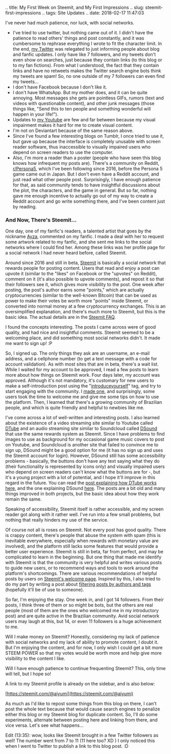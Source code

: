 .. title: My First Week on Steemit, and My First Impressions
.. slug: steemit-first-impressions
.. tags: Site Updates
.. date: 2018-02-17 11:47:03

I've never had much patience, nor luck, with social networks.

* I've tried to use twitter, but nothing came out of it. I didn't have the patience to read others' things and post constantly, and it was cumbersome to rephrase everything I wrote to fit the character limit. In the end, [my Twitter][twitter_en] was relegated to just informing people about blog and fanfic updates. I only have like 7 followers, and my tweets don't even show on searches, just because they contain links (to this blog or to my fan fictions). From what I understood, the fact that they contain links and have no retweets makes the Twitter search engine bots think my tweets are spam! So, no one outside of my 7 followers can even find my tweets...
* I don't have Facebook because I don't like it.
* I don't have WhatsApp. But my mother does, and it can be quite annoying. Most messages she gets are pointless GIFs, rumors (text and videos with questionable content), and other junk messages (those things like, "Send this to ten people and something wonderful will happen in your life!").
* Updates to [my Youtube][yt] are few and far between because my visual impairment makes it hard for me to create visual content.
* I'm not on Deviantart because of the same reason above.
* Since I've found a few interesting blogs on Tumblr, I once tried to use it, but gave up because the interface is completely unusable with screen reader software, thus inaccessible to visually impaired users who depend on screen readers to use the computer.
* Also, I'm more a reader than a poster (people who have seen this blog knows how infrequent my posts are). There's a community on Reddit, [r/Persona5][rp5], which I've been following since 2016, before the Persona 5 game came out in Japan. But I don't even have a Reddit account, and just read what other people post. Surprisingly, I have enough patience for that, as said community tends to have insightful discussions about the plot, the characters, and the game in general. But so far, nothing gave me enough incentive to actually go out of my way to create a Reddit account and go write something there, and I've been content just by reading.


### And Now, There's Steemit...

One day, one of my fanfic's readers, a talented artist that goes by the nickname [Ayza][ayzachan], commented on my fanfic. I made a deal with her to request some artwork related to my fanfic, and she sent me links to the social networks where I could find her. Among these links was her profile page for a social network I had never heard before, called Steemit.

Around since 2016 and still in beta, [Steemit][steemithp] is basically a social network that rewards people for posting content. Users that read and enjoy a post can upvote it (similar to the "likes" on Facebook or the "upvotes" on Reddit), comment on it (it's also possible to upvote comments), and repost it so that their followers see it, which gives more visibility to the post. One week after posting, the post's author earns some "points," which are actually cryptocurrencies (similar to the well-known Bitcoin) that can be used as power to make their votes be worth more "points" inside Steemit, or converted into normal money at a few cryptocurrency exchanges. This is an oversimplified explanation, and there's much more to Steemit, but this is the basic idea. The actual details are in the [Steemit FAQ][steemitfaq].

I found the concepts interesting. The posts I came across were of good quality, and had nice and insightful comments. Steemit seemed to be a welcoming place, and did something most social networks didn't. It made me want to sign up! :P

So, I signed up. The only things they ask are an username, an e-mail address, and a cellphone number (to get a text message with a code for account validation). As with most sites that are in beta, there's a wait list. While I waited for my account to be approved, I read a few posts to learn more about how things on Steemit work. Four days later, my account was approved. Although it's not mandatory, it's customary for new users to make a self-introduction post using the "[introduceyourself][introducetag]" tag, and try to start engaging with the community. I [made one][introducepost], and surprisingly, some users took the time to welcome me and give me some tips on how to use the platform. Then, I learned that there's a growing community of Brazilian people, and which is quite friendly and helpful to newbies like me.

I've come across a lot of well-written and interesting posts. I also learned about the existence of a video streaming site similar to Youtube called [DTube][dtubehp] and an audio streaming site similar to Soundcloud called [DSound][dsoundhp] that use the same rewards system as Steemit. Since I have problems to find images to use as background for my occasional game music covers to post on Youtube, and Soundcloud is another site that failed to convince me to sign up, DSound might be a good option for me (it has no sign up and uses the Steemit account for login). However, DSound still has some accessibility problems - basically, the buttons don't have any text saying what they do (their functionality is represented by icons only) and visually impaired users who depend on screen readers can't know what the buttons are for -, but it's a young project with a lot of potential, and I hope it'll improve in this regard in the future. You can read the [post explaining how DTube works here][dtubeintro], and the one explaining DSound [here][dsoundintro]. The posts are a bit old and many things improved in both projects, but the basic idea about how they work remain the same.

Speaking of accessibility, Steemit itself is rather accessible, and my screen reader got along with it rather well. I've run into a few small problems, but nothing that really hinders my use of the service.

Of course not all is roses on Steemit. Not every post has good quality. There is crappy content, there's people that abuse the system with spam (this is inevitable everywhere, especially when rewards with monetary value are involved), and the platform still lacks some features that would provide a better user experience. Steemit is still in beta, far from perfect, and may be complicated to learn in the beginning. But one thing that made me identify with Steemit is that the community is very helpful and writes various posts to guide new users, or to recommend ways and tools to work around the platform's shortcomings. There are various recommendations of helpful posts by users on [Steemit's welcome page][steemitwelcome]. Inspired by this, I also tried to do my part by writing a post about [filtering posts by authors and tags][tagpost] (hopefully it'll be of use to someone).

So far, I'm enjoying the stay. One week in, and I got 14 followers. From their posts, I think three of them or so might be bots, but the others are real people (most of them are the ones who welcomed me in my introductory post) and are quite active in the Brazilian community. Avid social network users may laugh at this, but 14, or even 11 followers is a huge achievement to me.

Will I make money on Steemit? Honestly, considering my lack of patience with social networks and my lack of ability to promote content, I doubt it. But I'm enjoying the content, and for now, I only wish I could get a bit more STEEM POWER so that my votes would be worth more and help give more visibility to the content I like.

Will I have enough patience to continue frequenting Steemit? This, only time will tell, but I hope so!

A link to my Steemit profile is already on the sidebar, and is also below:

[https://steemit.com/@aiyumi](https://steemit.com/@aiyumi)

As much as I'd like to repost some things from this blog on there, I can't post the whole text because that would cause search engines to penalize either this blog or my Steemit blog for duplicate content. So, I'll do some experiments, alternate between posting here and linking from there, and vice versa. Let's see what happens...

Edit (13:35): wow, looks like Steemit brought in a few Twitter followers as well! The number went from 7 to 11 (11 here too? XD ) I only noticed this when I went to Twitter to publish a link to this blog post. :D


[twitter_en]: https://mobile.twitter.com/aiyumi_en
[yt]: https://www.youtube.com/user/AiyumiBr
[rp5]: https://www.reddit.com/r/Persona5
[ayzachan]: https://ayza-chan.deviantart.com/
[steemithp]: https://steemit.com/
[steemitfaq]: https://steemit.com/faq.html
[introducetag]: https://steemit.com/trending/introduceyourself
[introducepost]: https://steemit.com/introduceyourself/@aiyumi/hello-from-brazil-ayza-introduced-me
[dtubeintro]: https://steemit.com/video/@heimindanger/introducing-dtube-a-decentralized-video-platform-using-steem-and-ipfs
[dsoundintro]: https://steemit.com/music/@prc/introducing-dsound-a-decentralized-sound-platform-using-steem-and-ipfs
[dtubehp]: https://d.tube/
[dsoundhp]: https://dsound.audio/
[steemitwelcome]: https://steemit.com/welcome
[tagpost]: https://steemit.com/steemit/@aiyumi/steemit-filtering-posts-by-authors-and-tags
